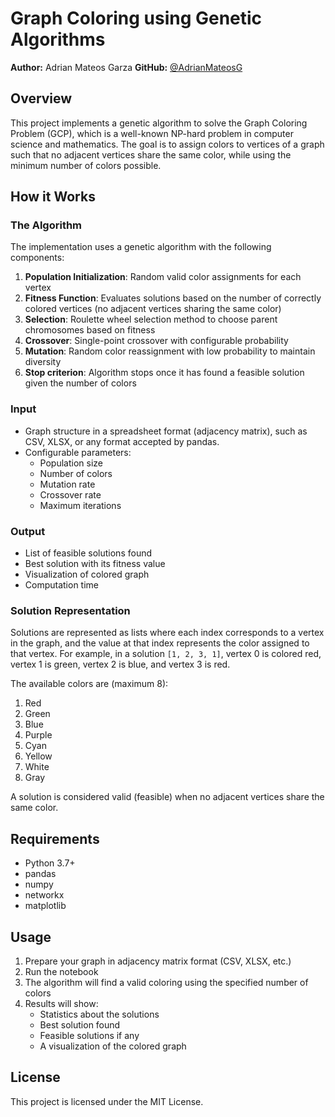 # Graph Coloring using Genetic Algorithms

**Author:** Adrian Mateos Garza
**GitHub:** [@AdrianMateosG](https://github.com/AdrianMateosG)

## Overview

This project implements a genetic algorithm to solve the Graph Coloring Problem (GCP), which is a well-known NP-hard problem in computer science and mathematics. The goal is to assign colors to vertices of a graph such that no adjacent vertices share the same color, while using the minimum number of colors possible.

## How it Works

### The Algorithm

The implementation uses a genetic algorithm with the following components:

1. **Population Initialization**: Random valid color assignments for each vertex
2. **Fitness Function**: Evaluates solutions based on the number of correctly colored vertices (no adjacent vertices sharing the same color)
3. **Selection**: Roulette wheel selection method to choose parent chromosomes based on fitness
4. **Crossover**: Single-point crossover with configurable probability
5. **Mutation**: Random color reassignment with low probability to maintain diversity
6. **Stop criterion**: Algorithm stops once it has found a feasible solution given the number of colors

### Input

- Graph structure in a spreadsheet format (adjacency matrix), such as CSV, XLSX, or any format accepted by pandas.
- Configurable parameters:
  - Population size
  - Number of colors
  - Mutation rate
  - Crossover rate
  - Maximum iterations

### Output

- List of feasible solutions found
- Best solution with its fitness value
- Visualization of colored graph
- Computation time

### Solution Representation

Solutions are represented as lists where each index corresponds to a vertex in the graph, and the value at that index represents the color assigned to that vertex. For example, in a solution `[1, 2, 3, 1]`, vertex 0 is colored red, vertex 1 is green, vertex 2 is blue, and vertex 3 is red.

The available colors are (maximum 8):

1. Red
2. Green
3. Blue
4. Purple
5. Cyan
6. Yellow
7. White
8. Gray

A solution is considered valid (feasible) when no adjacent vertices share the same color.

## Requirements

- Python 3.7+
- pandas
- numpy
- networkx
- matplotlib

## Usage

1. Prepare your graph in adjacency matrix format (CSV, XLSX, etc.)
2. Run the notebook
3. The algorithm will find a valid coloring using the specified number of colors
4. Results will show:
   - Statistics about the solutions
   - Best solution found
   - Feasible solutions if any
   - A visualization of the colored graph

## License

This project is licensed under the MIT License.
